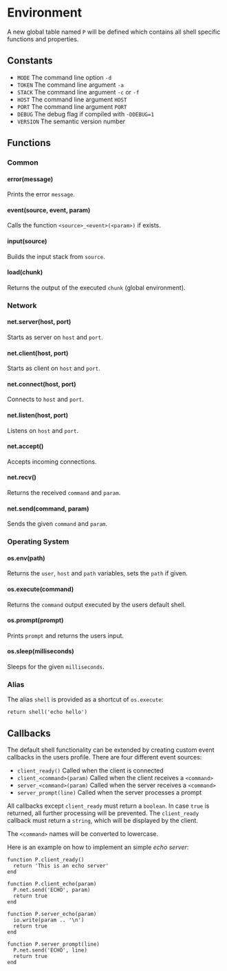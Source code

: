 # Environment
A new global table named `P` will be defined which contains all shell specific
functions and properties.

## Constants
* `MODE`    The command line option `-d`
* `TOKEN`   The command line argument `-a`
* `STACK`   The command line argument `-c` or `-f`
* `HOST`    The command line argument `HOST`
* `PORT`    The command line argument `PORT`
* `DEBUG`   The debug flag if compiled with `-DDEBUG=1`
* `VERSION` The semantic version number

## Functions

### Common

#### error(message)
Prints the error `message`.

#### event(source, event, param)
Calls the function `<source>_<event>(<param>)` if exists.

#### input(source)
Builds the input stack from `source`.

#### load(chunk)
Returns the output of the executed `chunk` (global environment).

### Network

#### net.server(host, port)
Starts as server on `host` and `port`.

#### net.client(host, port)
Starts as client on `host` and `port`.

#### net.connect(host, port)
Connects to `host` and `port`.

#### net.listen(host, port)
Listens on `host` and `port`.

#### net.accept()
Accepts incoming connections.

#### net.recv()
Returns the received `command` and `param`.

#### net.send(command, param)
Sends the given `command` and `param`.

### Operating System

#### os.env(path)
Returns the `user`, `host` and `path` variables, sets the `path` if given.

#### os.execute(command)
Returns the `command` output executed by the users default shell.

#### os.prompt(prompt)
Prints `prompt` and returns the users input.

#### os.sleep(milliseconds)
Sleeps for the given `milliseconds`.

### Alias
The alias `shell` is provided as a shortcut of `os.execute`:
```
return shell('echo hello')
```

## Callbacks
The default shell functionality can be extended by creating custom event
callbacks in the users profile. There are four different event sources:

* `client_ready()`          Called when the client is connected
* `client_<command>(param)` Called when the client receives a `<command>`
* `server_<command>(param)` Called when the server receives a `<command>`
* `server_prompt(line)`     Called when the server processes a prompt

All callbacks except `client_ready` must return a `boolean`. In case `true`
is returned, all further processing will be prevented. The `client_ready`
callback must return a `string`, which will be displayed by the client.

The `<command>` names will be converted to lowercase.

Here is an example on how to implement an simple _echo server_:
```
function P.client_ready()
  return 'This is an echo server'
end
```
```
function P.client_echo(param)
  P.net.send('ECHO', param)
  return true
end
```
```
function P.server_echo(param)
  io.write(param .. '\n')
  return true
end
```
```
function P.server_prompt(line)
  P.net.send('ECHO', line)
  return true
end
```
